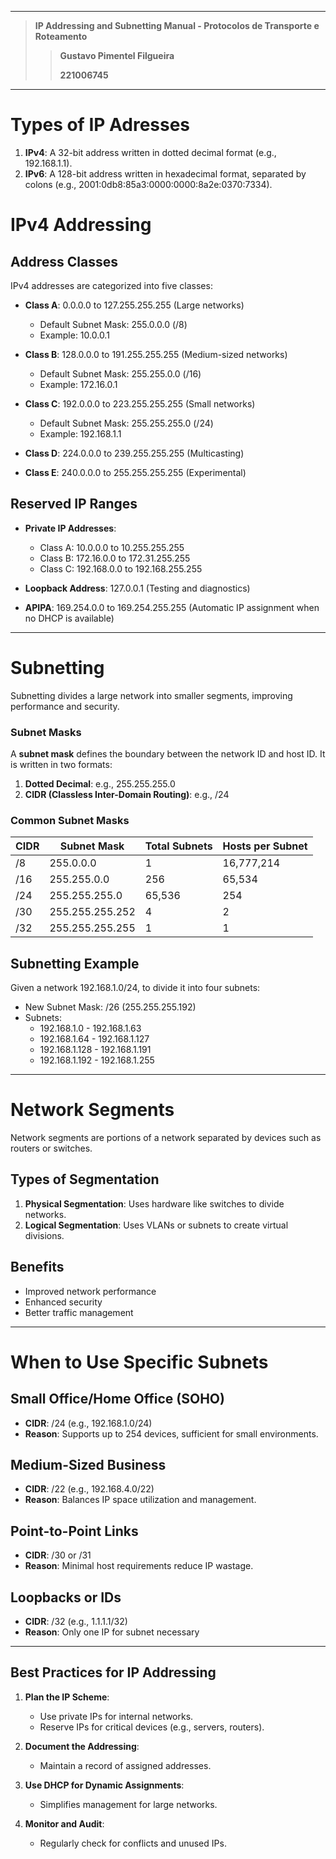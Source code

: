 
---

> **IP Addressing and Subnetting Manual - Protocolos de Transporte e Roteamento**
>
>> **Gustavo Pimentel Filgueira**
>>
>> **221006745**

---

# Types of IP Adresses

1. **IPv4**: A 32-bit address written in dotted decimal format (e.g., 192.168.1.1).
2. **IPv6**: A 128-bit address written in hexadecimal format, separated by colons (e.g., 2001:0db8:85a3:0000:0000:8a2e:0370:7334).

# IPv4 Addressing

## Address Classes

IPv4 addresses are categorized into five classes:

- **Class A**: 0.0.0.0 to 127.255.255.255 (Large networks)

  - Default Subnet Mask: 255.0.0.0 (/8)
  - Example: 10.0.0.1

- **Class B**: 128.0.0.0 to 191.255.255.255 (Medium-sized networks)

  - Default Subnet Mask: 255.255.0.0 (/16)
  - Example: 172.16.0.1

- **Class C**: 192.0.0.0 to 223.255.255.255 (Small networks)

  - Default Subnet Mask: 255.255.255.0 (/24)
  - Example: 192.168.1.1

- **Class D**: 224.0.0.0 to 239.255.255.255 (Multicasting)
- **Class E**: 240.0.0.0 to 255.255.255.255 (Experimental)

## Reserved IP Ranges

- **Private IP Addresses**:

  - Class A: 10.0.0.0 to 10.255.255.255
  - Class B: 172.16.0.0 to 172.31.255.255
  - Class C: 192.168.0.0 to 192.168.255.255

- **Loopback Address**: 127.0.0.1 (Testing and diagnostics)
- **APIPA**: 169.254.0.0 to 169.254.255.255 (Automatic IP assignment when no DHCP is available)

---

# Subnetting

Subnetting divides a large network into smaller segments, improving performance and security.

### Subnet Masks

A **subnet mask** defines the boundary between the network ID and host ID. It is written in two formats:

1. **Dotted Decimal**: e.g., 255.255.255.0
2. **CIDR (Classless Inter-Domain Routing)**: e.g., /24

### Common Subnet Masks

| CIDR | Subnet Mask     | Total Subnets | Hosts per Subnet |
| ---- | --------------- | ------------- | ---------------- |
| /8   | 255.0.0.0       | 1             | 16,777,214       |
| /16  | 255.255.0.0     | 256           | 65,534           |
| /24  | 255.255.255.0   | 65,536        | 254              |
| /30  | 255.255.255.252 | 4             | 2                |
| /32  | 255.255.255.255 | 1             | 1                |

## Subnetting Example

Given a network 192.168.1.0/24, to divide it into four subnets:

- New Subnet Mask: /26 (255.255.255.192)
- Subnets:
  - 192.168.1.0 - 192.168.1.63
  - 192.168.1.64 - 192.168.1.127
  - 192.168.1.128 - 192.168.1.191
  - 192.168.1.192 - 192.168.1.255

---

# Network Segments

Network segments are portions of a network separated by devices such as routers or switches.

## Types of Segmentation

1. **Physical Segmentation**: Uses hardware like switches to divide networks.
2. **Logical Segmentation**: Uses VLANs or subnets to create virtual divisions.

## Benefits

- Improved network performance
- Enhanced security
- Better traffic management

---

# When to Use Specific Subnets

## Small Office/Home Office (SOHO)

- **CIDR**: /24 (e.g., 192.168.1.0/24)
- **Reason**: Supports up to 254 devices, sufficient for small environments.

## Medium-Sized Business

- **CIDR**: /22 (e.g., 192.168.4.0/22)
- **Reason**: Balances IP space utilization and management.

## Point-to-Point Links

- **CIDR**: /30 or /31
- **Reason**: Minimal host requirements reduce IP wastage.

## Loopbacks or IDs

- **CIDR**: /32 (e.g., 1.1.1.1/32)
- **Reason**: Only one IP for subnet necessary

---

## Best Practices for IP Addressing

1. **Plan the IP Scheme**:

   - Use private IPs for internal networks.
   - Reserve IPs for critical devices (e.g., servers, routers).

2. **Document the Addressing**:

   - Maintain a record of assigned addresses.

3. **Use DHCP for Dynamic Assignments**:

   - Simplifies management for large networks.

4. **Monitor and Audit**:
   - Regularly check for conflicts and unused IPs.
